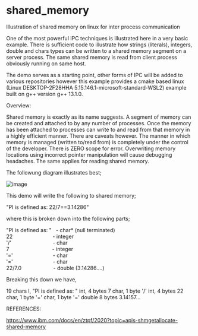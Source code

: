 # shared_memory
Illustration of shared memory on linux for inter process communication

One of the most powerful IPC techniques is illustrated here in a very basic example. There is
sufficient code to illustrate how strings (literals), integers, double and chars types can be written
to a shared memory segment on a server process. The same shared memory is read from client process
obviously running on same host. 

The demo serves as a starting point, other forms of IPC will be added to various repositories
however this example provides a cmake based linux (Linux DESKTOP-2F28HHA 5.15.146.1-microsoft-standard-WSL2)
example built on g++ version g++ 13.1.0.



Overview:

Shared memory is exactly as its name suggests. A segment of memory can be created and attached to by 
any number of processes. Once the memory has been attached to processes can write to and read from
that memory in a highly efficient manner. There are caveats however. The manner in which memory is
managed (written to/read from) is completely under the control of the developer. There is ZERO scope 
for error. Overwriting memory locations using incorrect pointer manipulation will cause debugging
headaches. The same applies for reading shared memory. 

The followung diagram illustrates best;


![image](https://github.com/grahamers/shared_memory/assets/19392728/6a5c003d-a0fa-4bcb-9600-f3917eb57e7d)

This demo will write the following to shared memory;

"PI is defined as: 22/7==3.14286" 

where this is broken down into the following parts; 

"PI is defined as: "&nbsp;&nbsp;&nbsp;- char* (null terminated)\
22 &emsp; &emsp; &emsp; &emsp; &emsp;  &emsp;- integer\
'/'  &emsp; &emsp; &emsp; &emsp; &emsp;  &emsp;&nbsp;- char\
7 &emsp; &emsp; &emsp; &emsp; &emsp;  &emsp;&nbsp;&nbsp;- integer\
'='  &emsp; &emsp; &emsp; &emsp; &emsp;  &emsp;- char\
'='  &emsp; &emsp; &emsp; &emsp; &emsp;  &emsp;- char\
22/7.0&emsp; &emsp; &emsp; &emsp;  &emsp;- double (3.14286....)

Breaking this down we have,

19 chars l, "PI is defined as: "
int, 4 bytes 7
char, 1 byte '/'
int, 4 bytes 22
char, 1 byte '='
char, 1 byte '='
double 8 bytes 3.14157...





REFERENCES:

https://www.ibm.com/docs/en/ztpf/2020?topic=apis-shmgetallocate-shared-memory

